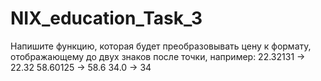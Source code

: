 # NIX_education_Task_3
Напишите функцию, которая будет преобразовывать цену к формату,
отображающему до двух знаков после точки, например:
22.32131 -> 22.32
58.60125 -> 58.6
34.0 -> 34

